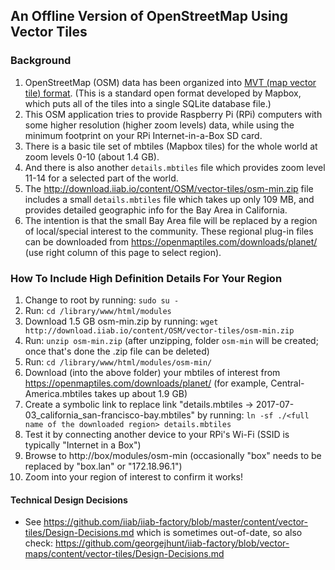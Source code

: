 ## An Offline Version of OpenStreetMap Using Vector Tiles

### Background
1. OpenStreetMap (OSM) data has been organized into <a href=https://www.mapbox.com/vector-tiles/specification/>MVT (map vector tile) format</a>.  (This is a standard open format developed by Mapbox, which puts all of the tiles into a single SQLite database file.)
1. This OSM application tries to provide Raspberry Pi (RPi) computers with some higher resolution (higher zoom levels) data, while using the minimum footprint on your RPi Internet-in-a-Box SD card.
1. There is a basic tile set of mbtiles (Mapbox tiles) for the whole world at zoom levels 0-10 (about 1.4 GB).
1. And there is also another `details.mbtiles` file which provides zoom level 11-14 for a selected part of the world.
1. The http://download.iiab.io/content/OSM/vector-tiles/osm-min.zip file includes a small `details.mbtiles` file which takes up only 109 MB, and provides detailed geographic info for the Bay Area in California.
1. The intention is that the small Bay Area file will be replaced by a region of local/special interest to the community.  These regional plug-in files can be downloaded from https://openmaptiles.com/downloads/planet/ (use right column of this page to select region).

### How To Include High Definition Details For Your Region
1. Change to root by running: `sudo su -`
1. Run: `cd /library/www/html/modules`
1. Download 1.5 GB osm-min.zip by running: `wget http://download.iiab.io/content/OSM/vector-tiles/osm-min.zip`
1. Run: `unzip osm-min.zip` (after unzipping, folder `osm-min` will be created; once that's done the .zip file can be deleted)
1. Run: `cd /library/www/html/modules/osm-min/`
1. Download (into the above folder) your mbtiles of interest from https://openmaptiles.com/downloads/planet/ (for example, Central-America.mbtiles takes up about 1.9 GB)
1. Create a symbolic link to replace link "details.mbtiles -> 2017-07-03_california_san-francisco-bay.mbtiles" by running: `ln -sf ./<full name of the downloaded region> details.mbtiles`
1. Test it by connecting another device to your RPi's Wi-Fi (SSID is typically "Internet in a Box")
1. Browse to http://box/modules/osm-min (occasionally "box" needs to be replaced by "box.lan" or "172.18.96.1")
1. Zoom into your region of interest to confirm it works!

#### Technical Design Decisions
* See https://github.com/iiab/iiab-factory/blob/master/content/vector-tiles/Design-Decisions.md which is sometimes out-of-date, so also check: https://github.com/georgejhunt/iiab-factory/blob/vector-maps/content/vector-tiles/Design-Decisions.md
